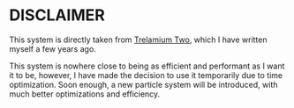 # DISCLAIMER

This system is directly taken
from [Trelamium Two](https://github.com/itswymsical/TrelamiumTwo/tree/new-main/Core/Mechanics/Particles),
which I have written myself a few years ago.

This system is nowhere close to being as efficient and performant as I want it to be, however, I
have made the decision to use it temporarily due to time optimization. Soon enough, a new particle
system will be introduced, with much better optimizations and efficiency.
